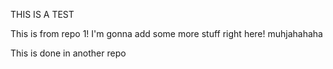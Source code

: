 
THIS IS A TEST

This is from repo 1!
I'm gonna add some more stuff right here! muhjahahaha

This is done in another repo
